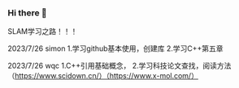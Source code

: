 ### Hi there 👋

SLAM学习之路！！！

2023/7/26   simon
1.学习github基本使用，创建库
2.学习C++第五章

2023/7/26   wqc
1.C++引用基础概念，
2.学习科技论文查找，阅读方法（https://www.scidown.cn/）（https://www.x-mol.com/）
